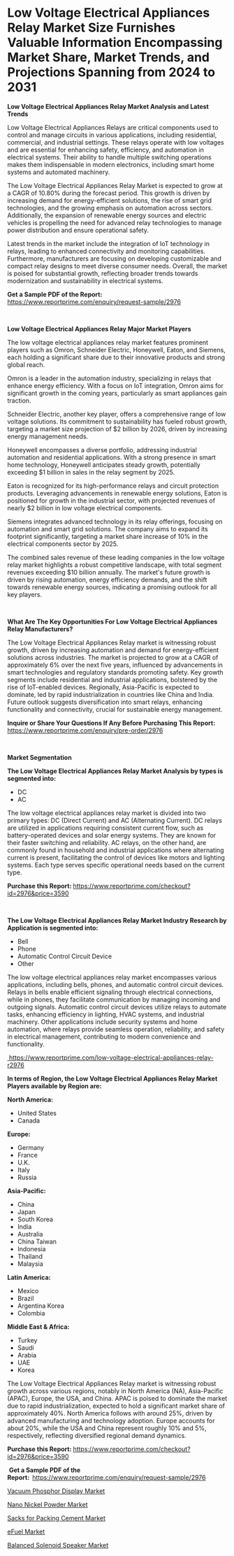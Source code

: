 <p><h1>Low Voltage Electrical Appliances Relay Market Size Furnishes Valuable Information Encompassing Market Share, Market Trends, and Projections Spanning from 2024 to 2031</h1></p><p><strong>Low Voltage Electrical Appliances Relay Market Analysis and Latest Trends</strong></p>
<p><p>Low Voltage Electrical Appliances Relays are critical components used to control and manage circuits in various applications, including residential, commercial, and industrial settings. These relays operate with low voltages and are essential for enhancing safety, efficiency, and automation in electrical systems. Their ability to handle multiple switching operations makes them indispensable in modern electronics, including smart home systems and automated machinery.</p><p>The Low Voltage Electrical Appliances Relay Market is expected to grow at a CAGR of 10.80% during the forecast period. This growth is driven by increasing demand for energy-efficient solutions, the rise of smart grid technologies, and the growing emphasis on automation across sectors. Additionally, the expansion of renewable energy sources and electric vehicles is propelling the need for advanced relay technologies to manage power distribution and ensure operational safety.</p><p>Latest trends in the market include the integration of IoT technology in relays, leading to enhanced connectivity and monitoring capabilities. Furthermore, manufacturers are focusing on developing customizable and compact relay designs to meet diverse consumer needs. Overall, the market is poised for substantial growth, reflecting broader trends towards modernization and sustainability in electrical systems.</p></p>
<p><strong>Get a Sample PDF of the Report:&nbsp;</strong> <a href="https://www.reportprime.com/enquiry/request-sample/2976">https://www.reportprime.com/enquiry/request-sample/2976</a></p>
<p>&nbsp;</p>
<p><strong>Low Voltage Electrical Appliances Relay Major Market Players</strong></p>
<p><p>The low voltage electrical appliances relay market features prominent players such as Omron, Schneider Electric, Honeywell, Eaton, and Siemens, each holding a significant share due to their innovative products and strong global reach.</p><p>Omron is a leader in the automation industry, specializing in relays that enhance energy efficiency. With a focus on IoT integration, Omron aims for significant growth in the coming years, particularly as smart appliances gain traction.</p><p>Schneider Electric, another key player, offers a comprehensive range of low voltage solutions. Its commitment to sustainability has fueled robust growth, targeting a market size projection of $2 billion by 2026, driven by increasing energy management needs.</p><p>Honeywell encompasses a diverse portfolio, addressing industrial automation and residential applications. With a strong presence in smart home technology, Honeywell anticipates steady growth, potentially exceeding $1 billion in sales in the relay segment by 2025.</p><p>Eaton is recognized for its high-performance relays and circuit protection products. Leveraging advancements in renewable energy solutions, Eaton is positioned for growth in the industrial sector, with projected revenues of nearly $2 billion in low voltage electrical components.</p><p>Siemens integrates advanced technology in its relay offerings, focusing on automation and smart grid solutions. The company aims to expand its footprint significantly, targeting a market share increase of 10% in the electrical components sector by 2025.</p><p>The combined sales revenue of these leading companies in the low voltage relay market highlights a robust competitive landscape, with total segment revenues exceeding $10 billion annually. The market's future growth is driven by rising automation, energy efficiency demands, and the shift towards renewable energy sources, indicating a promising outlook for all key players.</p></p>
<p>&nbsp;</p>
<p><strong>What Are The Key Opportunities For Low Voltage Electrical Appliances Relay Manufacturers?</strong></p>
<p><p>The Low Voltage Electrical Appliances Relay market is witnessing robust growth, driven by increasing automation and demand for energy-efficient solutions across industries. The market is projected to grow at a CAGR of approximately 6% over the next five years, influenced by advancements in smart technologies and regulatory standards promoting safety. Key growth segments include residential and industrial applications, bolstered by the rise of IoT-enabled devices. Regionally, Asia-Pacific is expected to dominate, led by rapid industrialization in countries like China and India. Future outlook suggests diversification into smart relays, enhancing functionality and connectivity, crucial for sustainable energy management.</p></p>
<p><strong>Inquire or Share Your Questions If Any Before Purchasing This Report:</strong> <a href="https://www.reportprime.com/enquiry/pre-order/2976">https://www.reportprime.com/enquiry/pre-order/2976</a></p>
<p>&nbsp;</p>
<p><strong>Market Segmentation</strong></p>
<p><strong>The Low Voltage Electrical Appliances Relay Market Analysis by types is segmented into:</strong></p>
<p><ul><li>DC</li><li>AC</li></ul></p>
<p><p>The low voltage electrical appliances relay market is divided into two primary types: DC (Direct Current) and AC (Alternating Current). DC relays are utilized in applications requiring consistent current flow, such as battery-operated devices and solar energy systems. They are known for their faster switching and reliability. AC relays, on the other hand, are commonly found in household and industrial applications where alternating current is present, facilitating the control of devices like motors and lighting systems. Each type serves specific operational needs based on the current type.</p></p>
<p><strong>Purchase this Report:&nbsp;</strong><a href="https://www.reportprime.com/checkout?id=2976&price=3590">https://www.reportprime.com/checkout?id=2976&price=3590</a></p>
<p>&nbsp;</p>
<p><strong>The Low Voltage Electrical Appliances Relay Market Industry Research by Application is segmented into:</strong></p>
<p><ul><li>Bell</li><li>Phone</li><li>Automatic Control Circuit Device</li><li>Other</li></ul></p>
<p><p>The low voltage electrical appliances relay market encompasses various applications, including bells, phones, and automatic control circuit devices. Relays in bells enable efficient signaling through electrical connections, while in phones, they facilitate communication by managing incoming and outgoing signals. Automatic control circuit devices utilize relays to automate tasks, enhancing efficiency in lighting, HVAC systems, and industrial machinery. Other applications include security systems and home automation, where relays provide seamless operation, reliability, and safety in electrical management, contributing to modern convenience and functionality.</p></p>
<p><a href="https://www.reportprime.com/low-voltage-electrical-appliances-relay-r2976">&nbsp;https://www.reportprime.com/low-voltage-electrical-appliances-relay-r2976</a></p>
<p><strong>In terms of Region, the Low Voltage Electrical Appliances Relay Market Players available by Region are:</strong></p>
<p>
    <p> <strong> North America: </strong>
        <ul>
            <li>United States</li>
            <li>Canada</li>
        </ul>
        </p> 
    <p> <strong> Europe: </strong>
        <ul>
            <li>Germany</li>
            <li>France</li>
            <li>U.K.</li>
            <li>Italy</li>
            <li>Russia</li>
        </ul>
        </p> 
    <p> <strong> Asia-Pacific: </strong>
        <ul>
            <li>China</li>
            <li>Japan</li>
            <li>South Korea</li>
            <li>India</li>
            <li>Australia</li>
            <li>China Taiwan</li>
            <li>Indonesia</li>
            <li>Thailand</li>
            <li>Malaysia</li>
        </ul>
        </p> 
    <p> <strong> Latin America: </strong>
        <ul>
            <li>Mexico</li>
            <li>Brazil</li>
            <li>Argentina Korea</li>
            <li>Colombia</li>
        </ul>
        </p> 
    <p> <strong> Middle East & Africa: </strong>
        <ul>
            <li>Turkey</li>
            <li>Saudi</li>
            <li>Arabia</li>
            <li>UAE</li>
            <li>Korea</li>
        </ul>
    </p>
    </p>
<p><p>The Low Voltage Electrical Appliances Relay market is witnessing robust growth across various regions, notably in North America (NA), Asia-Pacific (APAC), Europe, the USA, and China. APAC is poised to dominate the market due to rapid industrialization, expected to hold a significant market share of approximately 40%. North America follows with around 25%, driven by advanced manufacturing and technology adoption. Europe accounts for about 20%, while the USA and China represent roughly 10% and 5%, respectively, reflecting diversified regional demand dynamics.</p></p>
<p><strong>Purchase this Report: </strong><a href="https://www.reportprime.com/checkout?id=2976&price=3590">https://www.reportprime.com/checkout?id=2976&price=3590</a></p>
<p>&nbsp;<strong>Get a Sample PDF of the Report:&nbsp;&nbsp;</strong><a href="https://www.reportprime.com/enquiry/request-sample/2976">https://www.reportprime.com/enquiry/request-sample/2976</a></p>
<p><strong></strong></p>
<p><p><a href="https://github.com/CarolynWatkins697/Market-Research-Report-List-1/blob/main/vacuum-phosphor-display-market.md">Vacuum Phosphor Display Market</a></p><p><a href="https://issuu.com/reportprime-2/docs/nano-nickel-powder-market-size-2030_5e947c95ad2462">Nano Nickel Powder Market</a></p><p><a href="https://issuu.com/reportprime-2/docs/sacks-for-packing-cement-market-siz_9845e622a80ba3">Sacks for Packing Cement Market</a></p><p><a href="https://www.linkedin.com/pulse/efuel-industry-analysis-report-its-market-size-share-trends-or7mc?trackingId=h23dHqUuSWOOAM3g4hDO%2Fg%3D%3D">eFuel Market</a></p><p><a href="https://github.com/RunaHaque64/Market-Research-Report-List-1/blob/main/balanced-solenoid-speaker-market.md">Balanced Solenoid Speaker Market</a></p></p>